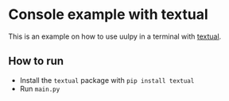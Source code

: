 # Console example with textual

This is an example on how to use uulpy in a terminal with [textual](https://github.com/Textualize/textual).

## How to run

- Install the `textual` package with `pip install textual`
- Run `main.py`